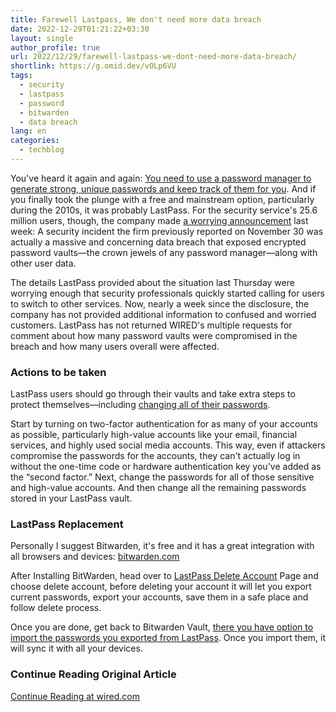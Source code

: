 ```yaml
---
title: Farewell Lastpass, We don't need more data breach
date: 2022-12-29T01:21:22+03:30
layout: single
author_profile: true
url: 2022/12/29/farewell-lastpass-we-dont-need-more-data-breach/
shortlink: https://g.omid.dev/vOLp6VU
tags:
  - security
  - lastpass
  - password
  - bitwarden
  - data breach
lang: en
categories: 
  - techblog
---
```

You've heard it again and again: [You need to use a password manager to generate strong, unique passwords and keep track of them for you](/2009/01/13/passwords/). And if you finally took the plunge with a free and mainstream option, particularly during the 2010s, it was probably LastPass. For the security service's 25.6 million users, though, the company made [a worrying announcement](https://blog.lastpass.com/2022/12/notice-of-recent-security-incident/) last week: A security incident the firm previously reported on November 30 was actually a massive and concerning data breach that exposed encrypted password vaults—the crown jewels of any password manager—along with other user data.

The details LastPass provided about the situation last Thursday were worrying enough that security professionals quickly started calling for users to switch to other services. Now, nearly a week since the disclosure, the company has not provided additional information to confused and worried customers. LastPass has not returned WIRED's multiple requests for comment about how many password vaults were compromised in the breach and how many users overall were affected.

### Actions to be taken

LastPass users should go through their vaults and take extra steps to protect themselves—including [changing all of their passwords](/2009/01/13/passwords/).

Start by turning on two-factor authentication for as many of your accounts as possible, particularly high-value accounts like your email, financial services, and highly used social media accounts. This way, even if attackers compromise the passwords for the accounts, they can't actually log in without the one-time code or hardware authentication key you've added as the “second factor.” Next, change the passwords for all of those sensitive and high-value accounts. And then change all the remaining passwords stored in your LastPass vault.

### LastPass Replacement

Personally I suggest Bitwarden, it's free and it has a great integration with all browsers and devices: [bitwarden.com](https://bitwarden.com/)

After Installing BitWarden, head over to [LastPass Delete Account](https://lastpass.com/delete_account.php) Page and choose delete account, before deleting your account it will let you export current passwords, export your accounts, save them in a safe place and follow delete process.

Once you are done, get back to Bitwarden Vault, [there you have option to import the passwords you exported from LastPass](https://bitwarden.com/help/import-from-lastpass/). Once you import them, it will sync it with all your devices.

### Continue Reading Original Article

[Continue Reading at wired.com](https://www.wired.com/story/lastpass-breach-vaults-password-managers/)
